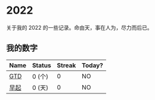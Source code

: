 # 2022
关于我的 2022 的一些记录。命由天，事在人为，尽力而后已。

## 我的数字

<!--START_SECTION:my_number-->
| Name | Status | Streak | Today? | 
 | ---- | ---- | ---- | ---- |
| [GTD](https://github.com/InzamZ/2022/issues/6) | 0 (个) | 0 | NO |
| [早起](https://github.com/InzamZ/2022/issues/1) | 0 (天) | 0 | NO |

<!--END_SECTION:my_number-->